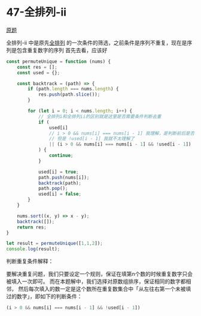 # 47-全排列-ii

[原题](https://leetcode-cn.com/problems/permutations-ii/)

全排列-ii 中是原先[全排列](./46-全排列.md) 的一次条件的筛选，之前条件是序列不重复，现在是序列是包含重复数字的序列
首先去看，应该好

```javascript
const permuteUnique = function (nums) {
    const res = [];
    const used = {};

    const backtrack = (path) => {
        if (path.length === nums.length) {
            res.push(path.slice());
        }

        for (let i = 0; i < nums.length; i++) {
            // 全排列i和全排列ii的区别就是这里是否需要条件判断去重
            if (
                used[i]
                // i > 0 && nums[i] === nums[i - 1] 我理解，是判断前后是否一致，如果一致就 continue
                // 但是 !used[i - 1] 我就不太理解了
                || (i > 0 && nums[i] === nums[i - 1] && !used[i - 1])
            ) {
                continue;
            }

            used[i] = true;
            path.push(nums[i]);
            backtrack(path);
            path.pop();
            used[i] = false;
        }
    }

    nums.sort((x, y) => x - y);
    backtrack([]);
    return res;
}

let result = permuteUnique([1,1,2]);
console.log(result);
```

判断重复条件解释：

要解决重复问题，我们只要设定一个规则，保证在填第n个数的时候重复数字只会被填入一次即可。
而在本题解中，我们选择对原数组排序，保证相同的数字都相邻，
然后每次填入的数一定是这个数所在重复数集合中「从左往右第一个未被填过的数字」，即如下的判断条件：

```javascript
(i > 0 && nums[i] === nums[i - 1] && !used[i - 1])
```